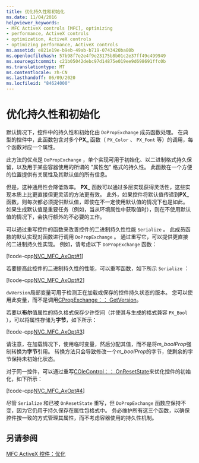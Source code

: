 ```yaml
---
title: 优化持久性和初始化
ms.date: 11/04/2016
helpviewer_keywords:
- MFC ActiveX controls [MFC], optimizing
- performance, ActiveX controls
- optimization, ActiveX controls
- optimizing performance, ActiveX controls
ms.assetid: e821e19e-b9eb-49ab-b719-0743420ba80b
ms.openlocfilehash: 57b98f7e2e4f9e23175b8b01c2e37ff49c499949
ms.sourcegitcommit: c21b05042debc97d14875e019ee9d698691ffc0b
ms.translationtype: MT
ms.contentlocale: zh-CN
ms.lasthandoff: 06/09/2020
ms.locfileid: "84624000"
---
```

# <a name="optimizing-persistence-and-initialization"></a>优化持久性和初始化

默认情况下，控件中的持久性和初始化由 `DoPropExchange` 成员函数处理。 在典型的控件中，此函数包含对多个**PX_** 函数（ `PX_Color` 、 `PX_Font` 等）的调用，每个函数对应一个属性。

此方法的优点是 `DoPropExchange` ，单个实现可用于初始化、以二进制格式持久保留，以及用于某些容器使用的所谓的 "属性包" 格式的持久性。 此函数在一个方便的位置提供有关属性及其默认值的所有信息。

但是，这种通用性会降低效率。 **PX_** 函数可以通过多层实现获得灵活性，这些实现本质上比更直接但更灵活的方法更有效。 此外，如果控件将默认值传递到**PX_** 函数，则每次都必须提供默认值，即使在不一定使用默认值的情况下也是如此。 如果生成默认值是重要任务（例如，当从环境属性中获取值时），则在不使用默认值的情况下，会执行额外的不必要的工作。

可以通过重写控件的函数来改善控件的二进制持久性性能 `Serialize` 。 此成员函数的默认实现对函数进行调用 `DoPropExchange` 。 通过重写它，可以提供更直接的二进制持久性实现。 例如，请考虑以下 `DoPropExchange` 函数：

[!code-cpp[NVC_MFC_AxOpt#1](codesnippet/cpp/optimizing-persistence-and-initialization_1.cpp)]

若要提高此控件的二进制持久性的性能，可以重写函数，如下所示 `Serialize` ：

[!code-cpp[NVC_MFC_AxOpt#2](codesnippet/cpp/optimizing-persistence-and-initialization_2.cpp)]

`dwVersion`局部变量可用于检测正在加载或保存的控件持久状态的版本。 您可以使用此变量，而不是调用[CPropExchange：： GetVersion](reference/cpropexchange-class.md#getversion)。

若要以**布尔**值属性的持久格式保存少许空间（并使其与生成的格式兼容 `PX_Bool` ），可以将属性存储为**字节**，如下所示：

[!code-cpp[NVC_MFC_AxOpt#3](codesnippet/cpp/optimizing-persistence-and-initialization_3.cpp)]

请注意，在加载情况下，使用临时变量，然后分配其值，而不是将*m_boolProp*强制转换为**字节**引用。 转换方法只会导致修改一个*m_boolProp*的字节，使剩余的字节保持未初始化状态。

对于同一控件，可以通过重写[COleControl：： OnResetState](reference/colecontrol-class.md#onresetstate)来优化控件的初始化，如下所示：

[!code-cpp[NVC_MFC_AxOpt#4](codesnippet/cpp/optimizing-persistence-and-initialization_4.cpp)]

尽管 `Serialize` 和已被 `OnResetState` 重写，但 `DoPropExchange` 函数应保持不变，因为它仍用于持久保存在属性包格式中。 务必维护所有这三个函数，以确保控件按一致的方式管理其属性，而不考虑容器使用的持久性机制。

## <a name="see-also"></a>另请参阅

[MFC ActiveX 控件：优化](mfc-activex-controls-optimization.md)
